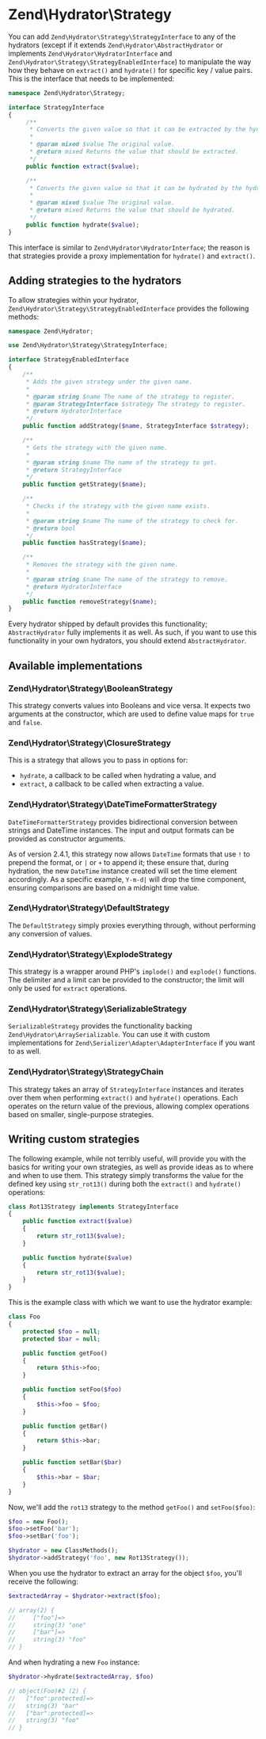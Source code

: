 # Zend\\Hydrator\\Strategy

You can add `Zend\Hydrator\Strategy\StrategyInterface` to any of the hydrators
(except if it extends `Zend\Hydrator\AbstractHydrator` or implements
`Zend\Hydrator\HydratorInterface` and `Zend\Hydrator\Strategy\StrategyEnabledInterface`)
to manipulate the way how they behave on `extract()` and `hydrate()` for
specific key / value pairs. This is the interface that needs to be implemented:

```php
namespace Zend\Hydrator\Strategy;

interface StrategyInterface
{
     /**
      * Converts the given value so that it can be extracted by the hydrator.
      *
      * @param mixed $value The original value.
      * @return mixed Returns the value that should be extracted.
      */
     public function extract($value);

     /**
      * Converts the given value so that it can be hydrated by the hydrator.
      *
      * @param mixed $value The original value.
      * @return mixed Returns the value that should be hydrated.
      */
     public function hydrate($value);
}
```

This interface is similar to `Zend\Hydrator\HydratorInterface`; the reason
is that strategies provide a proxy implementation for `hydrate()` and `extract()`.

## Adding strategies to the hydrators

To allow strategies within your hydrator, `Zend\Hydrator\Strategy\StrategyEnabledInterface`
provides the following methods:

```php
namespace Zend\Hydrator;

use Zend\Hydrator\Strategy\StrategyInterface;

interface StrategyEnabledInterface
{
    /**
     * Adds the given strategy under the given name.
     *
     * @param string $name The name of the strategy to register.
     * @param StrategyInterface $strategy The strategy to register.
     * @return HydratorInterface
     */
    public function addStrategy($name, StrategyInterface $strategy);

    /**
     * Gets the strategy with the given name.
     *
     * @param string $name The name of the strategy to get.
     * @return StrategyInterface
     */
    public function getStrategy($name);

    /**
     * Checks if the strategy with the given name exists.
     *
     * @param string $name The name of the strategy to check for.
     * @return bool
     */
    public function hasStrategy($name);

    /**
     * Removes the strategy with the given name.
     *
     * @param string $name The name of the strategy to remove.
     * @return HydratorInterface
     */
    public function removeStrategy($name);
}
```

Every hydrator shipped by default provides this functionality;
`AbstractHydrator` fully implements it as well. As such, if you want to use this
functionality in your own hydrators, you should extend `AbstractHydrator`.

## Available implementations

### Zend\\Hydrator\\Strategy\\BooleanStrategy

This strategy converts values into Booleans and vice versa. It expects two
arguments at the constructor, which are used to define value maps for `true` and
`false`.

### Zend\\Hydrator\\Strategy\\ClosureStrategy

This is a strategy that allows you to pass in options for:

- `hydrate`, a callback to be called when hydrating a value, and
- `extract`, a callback to be called when extracting a value.

### Zend\\Hydrator\\Strategy\\DateTimeFormatterStrategy

`DateTimeFormatterStrategy` provides bidirectional conversion between strings
and DateTime instances. The input and output formats can be provided as
constructor arguments.

As of version 2.4.1, this strategy now allows `DateTime` formats that use `!` to
prepend the format, or `|` or `+` to append it; these ensure that, during
hydration, the new `DateTime` instance created will set the time element
accordingly. As a specific example, `Y-m-d|` will drop the time component,
ensuring comparisons are based on a midnight time value.

### Zend\\Hydrator\\Strategy\\DefaultStrategy

The `DefaultStrategy` simply proxies everything through, without performing any
conversion of values.

### Zend\\Hydrator\\Strategy\\ExplodeStrategy

This strategy is a wrapper around PHP's `implode()` and `explode()` functions.
The delimiter and a limit can be provided to the constructor; the limit will
only be used for `extract` operations.

### Zend\\Hydrator\\Strategy\\SerializableStrategy

`SerializableStrategy` provides the functionality backing
`Zend\Hydrator\ArraySerializable`. You can use it with custom implementations
for `Zend\Serializer\Adapter\AdapterInterface` if you want to as well.

### Zend\\Hydrator\\Strategy\\StrategyChain

This strategy takes an array of `StrategyInterface` instances and iterates
over them when performing `extract()` and `hydrate()` operations. Each operates
on the return value of the previous, allowing complex operations based on
smaller, single-purpose strategies.

## Writing custom strategies

The following example, while not terribly useful, will provide you with the
basics for writing your own strategies, as well as provide ideas as to where and
when to use them. This strategy simply transforms the value for the defined key
using `str_rot13()` during both the `extract()` and `hydrate()` operations:

```php
class Rot13Strategy implements StrategyInterface
{
    public function extract($value)
    {
        return str_rot13($value);
    }

    public function hydrate($value)
    {
        return str_rot13($value);
    }
}
```

This is the example class with which we want to use the hydrator example:

```php
class Foo
{
    protected $foo = null;
    protected $bar = null;

    public function getFoo()
    {
        return $this->foo;
    }

    public function setFoo($foo)
    {
        $this->foo = $foo;
    }

    public function getBar()
    {
        return $this->bar;
    }

    public function setBar($bar)
    {
        $this->bar = $bar;
    }
}
```

Now, we'll add the `rot13` strategy to the method `getFoo()` and `setFoo($foo)`:

```php
$foo = new Foo();
$foo->setFoo('bar');
$foo->setBar('foo');

$hydrator = new ClassMethods();
$hydrator->addStrategy('foo', new Rot13Strategy());
```

When you use the hydrator to extract an array for the object `$foo`, you'll
receive the following:

```php
$extractedArray = $hydrator->extract($foo);

// array(2) {
//     ["foo"]=>
//     string(3) "one"
//     ["bar"]=>
//     string(3) "foo"
// }
```

And when hydrating a new `Foo` instance:

```php
$hydrator->hydrate($extractedArray, $foo)

// object(Foo)#2 (2) {
//   ["foo":protected]=>
//   string(3) "bar"
//   ["bar":protected]=>
//   string(3) "foo"
// }
```

